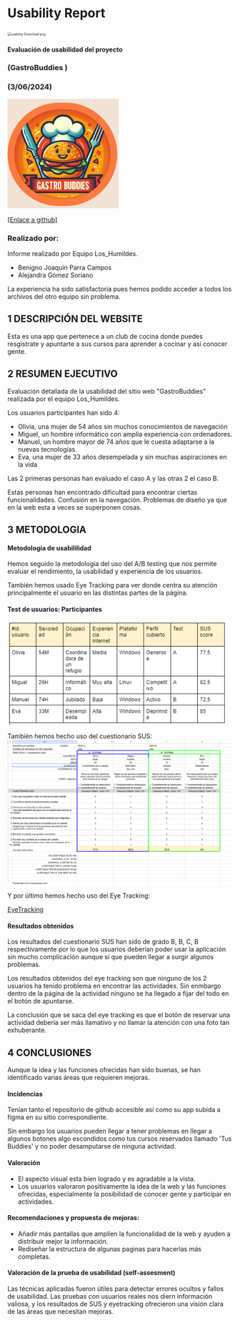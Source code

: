 # Usability Report



<img src="https://encrypted-tbn0.gstatic.com/images?q=tbn:ANd9GcRF017nhV-TFmNER2OM8UbXtdN6xwAKBYrv0i6onNfKu6Yn0BV0RK6aiOroeXl73LSY-B0&usqp=CAU" alt="usability Download png" style="zoom:50%;" />

#### Evaluación de usabilidad del proyecto 

### (GastroBuddies )

### (3/06/2024)





[![Imagem Logotipo](https://github.com/dduckduck/DIU_DosVocesUnCompas/blob/master/P3/mediaP3/logo.png)](https://github.com/dduckduck/DIU_DosVocesUnCompas/blob/master/P3/mediaP3/logo.png)

[[Enlace a github]](https://github.com/dduckduck/DIU_DosVocesUnCompas)





### Realizado por:

Informe realizado por Equipo Los_Humildes.
- Benigno Joaquín Parra Campos
- Alejandra Gómez Soriano

La experiencia ha sido satisfactoria pues hemos podido acceder a todos los archivos del otro equipo sin problema.



## 1 DESCRIPCIÓN DEL WEBSITE

 Esta es una app que pertenece a un club de cocina donde puedes resgistrate y apuntarte a sus cursos para aprender a cocinar y así conocer gente.



## 2 RESUMEN EJECUTIVO
Evaluación detallada de la usabilidad del sitio web "GastroBuddies" realizada por el equipo Los_Humildes.

Los usuarios participantes han sido 4:
- Olivia, una mujer de 54 años sin muchos conocimientos de navegación
- Miguel, un hombre informático con amplia experiencia con ordenadores.
- Manuel, un hombre mayor de 74 años que le cuesta adaptarse a la nuevas tecnologías.
- Eva, una mujer de 33 años desempelada y sin muchas aspiraciones en la vida

Las 2 primeras personas han evaluado el caso A y las otras 2 el caso B.

Estas personas han encontrado dificultad para encontrar ciertas funcionalidades. Confusión en la navegación. Problemas de diseño ya que en la web esta a veces se superponen cosas.



## 3 METODOLOGIA 

#### Metodología de usabililidad

Hemos seguido la metodología del uso del A/B testing que nos permite evaluar el rendimiento, la usabilidad y experiencia de los usuarios. 

También hemos usado Eye Tracking para ver donde centra su atención principalmente el usuario en las distintas partes de la página.


#### Test de usuarios: Participantes


[![Imagem Usuarios](https://github.com/benipr14/DIU.Los_Humildes/blob/master/P4/roleplay.png)](https://github.com/benipr14/DIU.Los_Humildes/blob/master/P4/roleplay.png)

También hemos hecho uso del cuestionario SUS:
[![Cuestionario SUS](https://github.com/benipr14/DIU.Los_Humildes/blob/master/P4/CuestionariosSUS.png)](https://github.com/benipr14/DIU.Los_Humildes/blob/master/P4/CuestionariosSUS.png)


Y por último hemos hecho uso del Eye Tracking:

[EyeTracking](https://github.com/benipr14/DIU.Los_Humildes/blob/master/P4/Eye%20Tracking.pdf)


#### Resultados obtenidos

Los resultados del cuestionario SUS han sido de grado B, B, C, B respectivamente por lo que los usuarios deberían poder usar la aplicación sin mucho complicación aunque sí que pueden llegar a surgir algunos problemas.

Los resultados obtenidos del eye tracking son que ninguno de los 2 usuarios ha tenido problema en encontrar las actividades. Sin enmbargo dentro de la página de la actividad ninguno se ha llegado a fijar del todo en el botón de apuntarse.

La conclusión que se saca del eye tracking es que el botón de reservar una actividad debería ser más llamativo y no llamar la atención con una foto tan exhuberante.




## 4 CONCLUSIONES 

Aunque la idea y las funciones ofrecidas han sido buenas, se han identificado varias áreas que requieren mejoras.


#### Incidencias

Tenían tanto el repositorio de github accesible así como su app subida a figma en su sitio correspondiente.

Sin embargo los usuarios pueden llegar a tener problemas en llegar a algunos botones algo escondidos como tus cursos reservados llamado 'Tus Buddies' y no poder desamputarse de ninguna actividad.


#### Valoración 

- El aspecto visual esta bien logrado y es agradable a la vista.
- Los usuarios valoraron positivamente la idea de la web y las funciones ofrecidas, especialmente la posibilidad de conocer gente y participar en actividades.



#### Recomendaciones y propuesta de mejoras: 

- Añadir más pantallas que amplíen la funcionalidad de la web y ayuden a distribuir mejor la información.
- Rediseñar la estructura de algunas paginas para hacerlas más completas.





#### Valoración de la prueba de usabilidad (self-assesment)

Las técnicas aplicadas fueron útiles para detectar errores ocultos y fallos de usabilidad. Las pruebas con usuarios reales nos diern información valiosa, y los resultados de SUS y eyetracking ofrecieron una visión clara de las áreas que necesitan mejoras.
